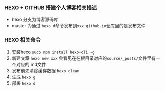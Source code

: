 ### HEXO + GITHUB 搭建个人博客相关描述
+ hexo 分支为博客源码库
+ master 为通过 ```hexo d```命令发布到```xxx.github.io```仓库里的是发布文件

###  HEXO 相关命令
1. 安装hexo
```sudo npm install hexo-cli -g```
2. 新建文章
```hexo new xxx``` 会看见在在根目录对应的```source/_posts/```文件里有一个对应的.md文件
3. 发布前先清除缓存数据
```hexo clean```
4. 生成 
```hexo g```
5. 部署
```hexo d```
